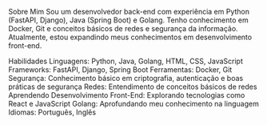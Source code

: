 Sobre Mim
Sou um desenvolvedor back-end com experiência em Python (FastAPI, Django), Java (Spring Boot) e Golang. Tenho conhecimento em Docker, Git e conceitos básicos de redes e segurança da informação. Atualmente, estou expandindo meus conhecimentos em desenvolvimento front-end.

Habilidades
Linguagens: Python, Java, Golang, HTML, CSS, JavaScript
Frameworks: FastAPI, Django, Spring Boot
Ferramentas: Docker, Git
Segurança: Conhecimento básico em criptografia, autenticação e boas práticas de segurança
Redes: Entendimento de conceitos básicos de redes
Aprendendo
Desenvolvimento Front-End: Explorando tecnologias como React e JavaScript
Golang: Aprofundando meu conhecimento na linguagem
Idiomas:
Português, Inglês
